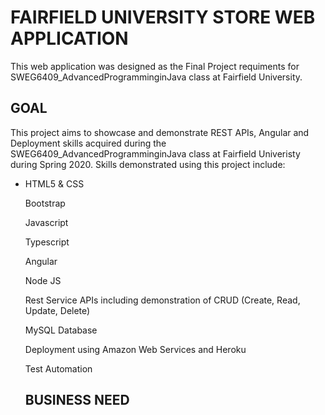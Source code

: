 # FAIRFIELD UNIVERSITY STORE WEB APPLICATION
This web application was designed as the Final Project requiments for SWEG6409_AdvancedProgramminginJava class at Fairfield University.

## GOAL
This project aims to showcase and demonstrate REST APIs, Angular and Deployment skills acquired during the SWEG6409_AdvancedProgramminginJava class at Fairfield Univeristy during Spring 2020. Skills demonstrated using this project include:

<ul style="list-style-type:disc">
  <li>HTML5 & CSS</li>
<p>Bootstrap</p>
<p>Javascript</p>
<p>Typescript</p>
<p>Angular</p>
<p>Node JS</p>
<p>Rest Service APIs including demonstration of CRUD (Create, Read, Update, Delete)</p>
<p>MySQL Database</p>
<p>Deployment using Amazon Web Services and Heroku</p>
<p>Test Automation</p>

## BUSINESS NEED





